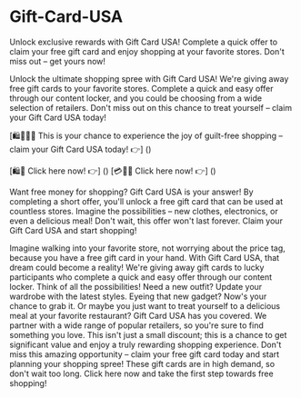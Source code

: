 # Gift-Card-USA
Unlock exclusive rewards with Gift Card USA! Complete a quick offer to claim your free gift card and enjoy shopping at your favorite stores. Don't miss out – get yours now!

Unlock the ultimate shopping spree with Gift Card USA!  We're giving away free gift cards to your favorite stores.  Complete a quick and easy offer through our content locker, and you could be choosing from a wide selection of retailers.  Don't miss out on this chance to treat yourself – claim your Gift Card USA today! 

[🛍️🎉🎁💯  This is your chance to experience the joy of guilt-free shopping – claim your Gift Card USA today! 👉] ()

[🛍️🎁  Click here now! 👉] ()
[💳💸🎉 Click here now! 👉] ()

Want free money for shopping?  Gift Card USA is your answer!  By completing a short offer, you'll unlock a free gift card that can be used at countless stores. Imagine the possibilities – new clothes, electronics, or even a delicious meal!  Don't wait, this offer won't last forever.  Claim your Gift Card USA and start shopping!

Imagine walking into your favorite store, not worrying about the price tag, because you have a free gift card in your hand. With Gift Card USA, that dream could become a reality! We're giving away gift cards to lucky participants who complete a quick and easy offer through our content locker.  Think of all the possibilities!  Need a new outfit?  Update your wardrobe with the latest styles.  Eyeing that new gadget?  Now's your chance to grab it.  Or maybe you just want to treat yourself to a delicious meal at your favorite restaurant?  Gift Card USA has you covered.  We partner with a wide range of popular retailers, so you're sure to find something you love.  This isn't just a small discount; this is a chance to get significant value and enjoy a truly rewarding shopping experience.  Don't miss this amazing opportunity – claim your free gift card today and start planning your shopping spree!  These gift cards are in high demand, so don't wait too long.  Click here now and take the first step towards free shopping!

